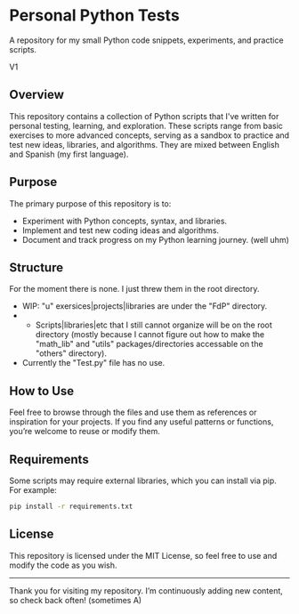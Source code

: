 # Personal Python Tests
A repository for my small Python code snippets, experiments, and practice scripts.

V1

## Overview
This repository contains a collection of Python scripts that I've written for personal testing, learning, and exploration. These scripts range from basic exercises to more advanced concepts, serving as a sandbox to practice and test new ideas, libraries, and algorithms.
They are mixed between English and Spanish (my first language).

## Purpose
The primary purpose of this repository is to:
- Experiment with Python concepts, syntax, and libraries.
- Implement and test new coding ideas and algorithms.
- Document and track progress on my Python learning journey. (well uhm)

## Structure
For the moment there is none. I just threw them in the root directory.
- WIP: "u" exersices|projects|libraries are under the "FdP" directory.
- - Scripts|libraries|etc that I still cannot organize will be on the root directory (mostly because I cannot figure out how to make the "math_lib" and "utils" packages/directories accessable on the "others" directory).
- Currently the "Test.py" file has no use.

## How to Use
Feel free to browse through the files and use them as references or inspiration for your projects. If you find any useful patterns or functions, you’re welcome to reuse or modify them.

## Requirements
Some scripts may require external libraries, which you can install via pip. For example:
```bash
pip install -r requirements.txt
```
## License
This repository is licensed under the MIT License, so feel free to use and modify the code as you wish.

---

Thank you for visiting my repository. I’m continuously adding new content, so check back often! (sometimes A)
